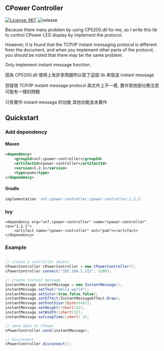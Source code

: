 ## CPower Controller

[![License: MIT](https://img.shields.io/badge/License-MIT-green.svg?style=for-the-badge)](https://github.com/vn7n24fzkq/CPower-Controller/blob/master/LICENSE)
![release](https://img.shields.io/github/v/release/vn7n24fzkq/CPower-Controller?style=for-the-badge)

Because there many problem by using CP5200.dll for me, so I write this lib to control CPower LED display by implement the protocol.

However, it is found that the TCP/IP instant messaging protocol is different from the document, and when you implement other parts of the protocol, you should be noted that there may be the same problem.

Only implement instant message function.

因為 CP5200.dll 使用上有許多問題所以寫了這個 lib 來發送 instant message

但發現 TCP/IP instant message protocol 與文件上不一樣, 實作其他部分應注意可能有一樣的問題

只有實作 instant message 的功能 其他功能並未實作

## Quickstart

### Add dependency

#### Maven

```xml
<dependency>
	<groupId>vn7.cpower-controller</groupId>
	<artifactId>cpower-controller</artifactId>
	<version>1.2.1</version>
	<type>pom</type>
</dependency>
```

#### Gradle

```groovy
implementation 'vn7.cpower-controller:cpower-controller:1.2.1'
```

### Ivy

```ivy
<dependency org="vn7.cpower-controller" name="cpower-controller" rev="1.2.1">
	<artifact name="cpower-controller" ext="pom"></artifact>
</dependency>
```

### Example

```java

// create a controller object
CPowerController cPowerController = new CPowerController();
cPowerController.connect("192.168.1.222", 5200);

// create instant message
InstantMessage instantMessage = new InstantMessage();
instantMessage.setText("Hello world");
instantMessage.setColor(true,false,false);
instantMessage.setEffect(InstantMessageEffect.Draw);
instantMessage.setFontSize((byte)0x02);
instantMessage.setHeight((short)32);
instantMessage.setWidth((short)32);
instantMessage.setLoopTime((short) 3);

// send data to CPower
cPowerController.send(instantMessage);

// disconnect
cPowerController.disconnect();
```

